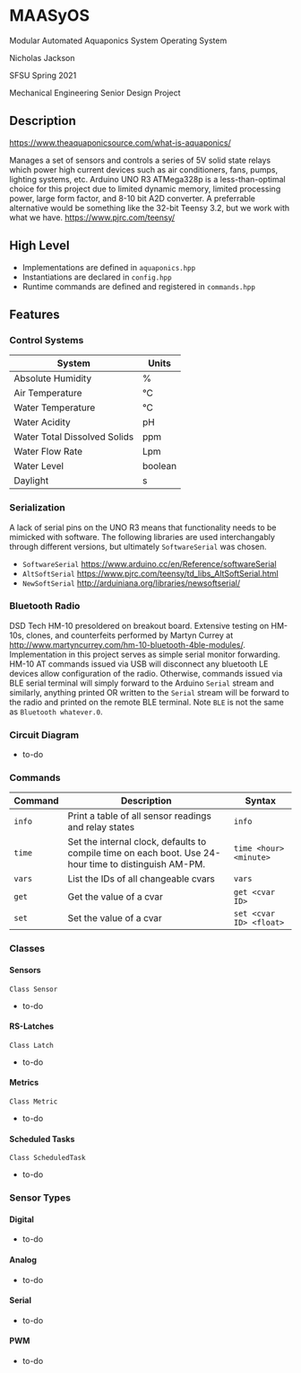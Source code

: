 # MAASyOS
Modular Automated Aquaponics System Operating System

Nicholas Jackson

SFSU Spring 2021

Mechanical Engineering Senior Design Project

## Description
https://www.theaquaponicsource.com/what-is-aquaponics/

Manages a set of sensors and controls a series of 5V solid state relays which power high current devices such as air conditioners, fans, pumps, lighting systems, etc. Arduino UNO R3 ATMega328p is a less-than-optimal choice for this project due to limited dynamic memory, limited processing power, large form factor, and 8-10 bit A2D converter. A preferrable alternative would be something like the 32-bit Teensy 3.2, but we work with what we have. https://www.pjrc.com/teensy/

## High Level
- Implementations are defined in `aquaponics.hpp`
- Instantiations are declared in `config.hpp`
- Runtime commands are defined and registered in `commands.hpp`

## Features

### Control Systems
| System | Units |
| --- | --- |
| Absolute Humidity | % |
| Air Temperature | °C |
| Water Temperature | °C |
| Water Acidity | pH |
| Water Total Dissolved Solids | ppm |
| Water Flow Rate | Lpm |
| Water Level | boolean |
| Daylight | s |



### Serialization
A lack of serial pins on the UNO R3 means that functionality needs to be mimicked with software. The following libraries are used interchangably through different versions, but ultimately `SoftwareSerial` was chosen.
- `SoftwareSerial` https://www.arduino.cc/en/Reference/softwareSerial
- `AltSoftSerial` https://www.pjrc.com/teensy/td_libs_AltSoftSerial.html
- `NewSoftSerial` http://arduiniana.org/libraries/newsoftserial/

### Bluetooth Radio
DSD Tech HM-10 presoldered on breakout board.
Extensive testing on HM-10s, clones, and counterfeits performed by Martyn Currey at http://www.martyncurrey.com/hm-10-bluetooth-4ble-modules/.
Implementation in this project serves as simple serial monitor forwarding. HM-10 AT commands issued via USB will disconnect any bluetooth LE devices allow configuration of the radio. Otherwise, commands issued via BLE serial terminal will simply forward to the Arduino `Serial` stream and similarly, anything printed OR written to the `Serial` stream will be forward to the radio and printed on the remote BLE terminal. Note `BLE` is not the same as `Bluetooth whatever.0`.

### Circuit Diagram
- to-do

### Commands

| Command | Description | Syntax |
| :--- | --- | --- |
| `info` | Print a table of all sensor readings and relay states | `info` |
| `time` | Set the internal clock, defaults to compile time on each boot. Use 24-hour time to distinguish AM-PM. | `time <hour> <minute>` |
| `vars` | List the IDs of all changeable cvars | `vars` |
| `get` | Get the value of a cvar | `get <cvar ID>` |
| `set` | Set the value of a cvar | `set <cvar ID> <float>` |

### Classes
#### Sensors
`Class Sensor`
- to-do
#### RS-Latches
`Class Latch`
- to-do
#### Metrics
`Class Metric`
- to-do
#### Scheduled Tasks
`Class ScheduledTask`
- to-do

### Sensor Types
#### Digital
- to-do
#### Analog
- to-do
#### Serial
- to-do
#### PWM
- to-do

